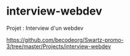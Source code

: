 # interview-webdev
Projet : Interview d'un webdev

https://github.com/becodeorg/Swartz-promo-3/tree/master/Projects/interview-webdev
